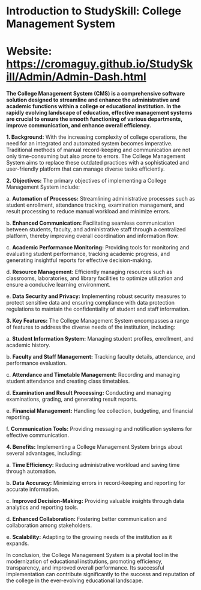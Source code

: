 # Introduction to StudySkill: College Management System #

# Website: https://cromaguy.github.io/StudySkill/Admin/Admin-Dash.html #

**The College Management System (CMS) is a comprehensive software solution designed to streamline and enhance the administrative and academic functions within a college or educational institution. In the rapidly evolving landscape of education, effective management systems are crucial to ensure the smooth functioning of various departments, improve communication, and enhance overall efficiency.**

**1. Background:**
With the increasing complexity of college operations, the need for an integrated and automated system becomes imperative. Traditional methods of manual record-keeping and communication are not only time-consuming but also prone to errors. The College Management System aims to replace these outdated practices with a sophisticated and user-friendly platform that can manage diverse tasks efficiently.

**2. Objectives:**
The primary objectives of implementing a College Management System include:

   a. **Automation of Processes:** Streamlining administrative processes such as student enrollment, attendance tracking, examination management, and result processing to reduce manual workload and minimize errors.

   b. **Enhanced Communication:** Facilitating seamless communication between students, faculty, and administrative staff through a centralized platform, thereby improving overall coordination and information flow.

   c. **Academic Performance Monitoring:** Providing tools for monitoring and evaluating student performance, tracking academic progress, and generating insightful reports for effective decision-making.

   d. **Resource Management:** Efficiently managing resources such as classrooms, laboratories, and library facilities to optimize utilization and ensure a conducive learning environment.

   e. **Data Security and Privacy:** Implementing robust security measures to protect sensitive data and ensuring compliance with data protection regulations to maintain the confidentiality of student and staff information.

**3. Key Features:**
The College Management System encompasses a range of features to address the diverse needs of the institution, including:

   a. **Student Information System:** Managing student profiles, enrollment, and academic history.

   b. **Faculty and Staff Management:** Tracking faculty details, attendance, and performance evaluation.

   c. **Attendance and Timetable Management:** Recording and managing student attendance and creating class timetables.

   d. **Examination and Result Processing:** Conducting and managing examinations, grading, and generating result reports.

   e. **Financial Management:** Handling fee collection, budgeting, and financial reporting.

   f. **Communication Tools:** Providing messaging and notification systems for effective communication.

**4. Benefits:**
Implementing a College Management System brings about several advantages, including:

   a. **Time Efficiency:** Reducing administrative workload and saving time through automation.

   b. **Data Accuracy:** Minimizing errors in record-keeping and reporting for accurate information.

   c. **Improved Decision-Making:** Providing valuable insights through data analytics and reporting tools.

   d. **Enhanced Collaboration:** Fostering better communication and collaboration among stakeholders.

   e. **Scalability:** Adapting to the growing needs of the institution as it expands.

In conclusion, the College Management System is a pivotal tool in the modernization of educational institutions, promoting efficiency, transparency, and improved overall performance. Its successful implementation can contribute significantly to the success and reputation of the college in the ever-evolving educational landscape.
